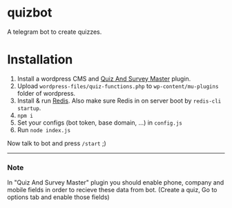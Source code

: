 # quizbot
A telegram bot to create quizzes.

# Installation
1. Install a wordpress CMS and [Quiz And Survey Master](https://wordpress.org/plugins/quiz-master-next/) plugin.
2. Upload `wordpress-files/quiz-functions.php` to `wp-content/mu-plugins` folder of wordpress. 
3. Install & run [Redis](https://redis.io/topics/quickstart). Also make sure Redis in on server boot by `redis-cli startup`.
4. `npm i`
5. Set your configs (bot token, base domain, ...) in `config.js`
6. Run `node index.js`

Now talk to bot and press `/start` ;)

---
### Note
In "Quiz And Survey Master" plugin you should enable phone, company and mobile fields in order to recieve these data from bot. (Create a quiz, Go to options tab and enable those fields)
